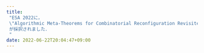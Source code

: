 ```yaml
---
title:
 "ESA 2022に，
 \"Algorithmic Meta-Theorems for Combinatorial Reconfiguration Revisited\"
 が採択されました．
 "
date: 2022-06-22T20:04:47+09:00
---
```


